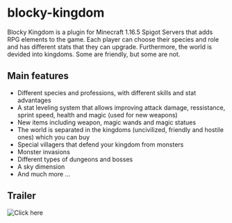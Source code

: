 # blocky-kingdom

Blocky Kingdom is a plugin for Minecraft 1.16.5 Spigot Servers that adds RPG elements to the game. Each player can choose their species and role and has different stats that they can upgrade. Furthermore, the world is devided into kingdoms. Some are friendly, but some are not.

## Main features
 * Different species and professions, with different skills and stat advantages
 * A stat leveling system that allows improving attack damage, ressistance, sprint speed, health and magic (used for new weapons)
 * New items including weapon, magic wands and magic statues
 * The world is separated in the kingdoms (uncivilized, friendly and hostile ones) which you can buy
 * Special villagers that defend your kingdom from monsters
 * Monster invasions
 * Different types of dungeons and bosses
 * A sky dimension
 * And much more ...

## Trailer
![Click here](https://www.youtube.com/watch?v=EGrrBEF7r38) 
